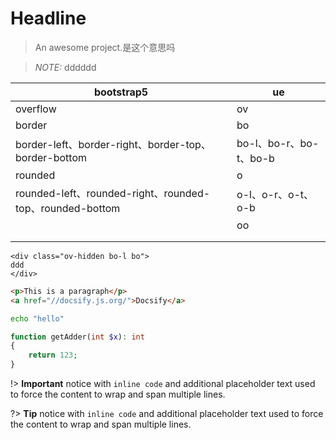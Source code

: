 # Headline

> An awesome project.是这个意思吗

> *NOTE:* dddddd

| bootstrap5                                                                                    | ue                                    |
| ----------------------------------------------------------------------| --------------------------- |
| overflow                                                                                        | ov                                    |
| border                                                                                           | bo                                    |
| border-left、border-right、border-top、border-bottom            | bo-l、bo-r、bo-t、bo-b |
| rounded                                                                                         | o                                     |
| rounded-left、rounded-right、rounded-top、rounded-bottom | o-l、o-r、o-t、o-b         |
|                                                                                                        | oo                                   |
|                                                                                                        |                        |
|                                                                                                        |                        |


```demo
<div class="ov-hidden bo-l bo">
ddd
</div>
```

```html
<p>This is a paragraph</p>
<a href="//docsify.js.org/">Docsify</a>
```

```bash
echo "hello"
```

```php
function getAdder(int $x): int 
{
    return 123;
}
```

!> **Important** notice with `inline code` and additional placeholder text used
to force the content to wrap and span multiple lines.

?> **Tip** notice with `inline code` and additional placeholder text used to
force the content to wrap and span multiple lines.
